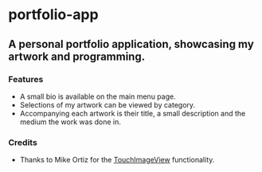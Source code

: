 # portfolio-app
## A personal portfolio application, showcasing my artwork and programming.
### Features
* A small bio is available on the main menu page.
* Selections of my artwork can be viewed by category.
* Accompanying each artwork is their title, a small description and the medium the work was done in.
### Credits
* Thanks to Mike Ortiz for the [TouchImageView](https://github.com/MikeOrtiz/TouchImageView) functionality.
